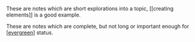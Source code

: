 ---
---

These are notes which are short explorations into a topic, [[creating elements]] is a good example.

These are notes which are complete, but not long or important enough for [[evergreen]] status.


[//begin]: # "Autogenerated link references for markdown compatibility"
[evergreen]: evergreen "evergreen"
[//end]: # "Autogenerated link references"
